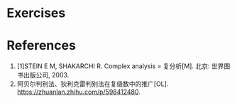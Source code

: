 # Exercises
<!-- (1) `{, ID: 9.4.3.1}`; `[1], 定理15.4.7`; `rate: 0+0i`
(2) Rmk `{, ID: 9.4.3.1}`; solved in the text there; `rate: 0+i` -->





# References
1. [1]STEIN E M, SHAKARCHI R. Complex analysis = 复分析[M]. 北京: 世界图书出版公司, 2003.
2. 阿贝尔判别法、狄利克雷判别法在复级数中的推广[OL]. https://zhuanlan.zhihu.com/p/598412480.